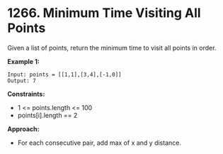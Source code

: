 # 1266. Minimum Time Visiting All Points

Given a list of points, return the minimum time to visit all points in order.

**Example 1:**
```
Input: points = [[1,1],[3,4],[-1,0]]
Output: 7
```

**Constraints:**
- 1 <= points.length <= 100
- points[i].length == 2

**Approach:**
- For each consecutive pair, add max of x and y distance.